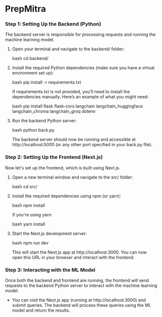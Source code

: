 # PrepMitra

### Step 1: Setting Up the Backend (Python)

The backend server is responsible for processing requests and running the machine learning model.

1. Open your terminal and navigate to the backend/ folder:

    bash
    cd backend/
    

2. Install the required Python dependencies (make sure you have a virtual environment set up):

    bash
    pip install -r requirements.txt
    

    If requirements.txt is not provided, you'll need to install the dependencies manually. Here’s an example of what you might need:

    bash
    pip install flask flask-cors langchain langchain_huggingface langchain_chroma langchain_groq dotenv
    

3. Run the backend Python server:

    bash
    python back.py
    

    The backend server should now be running and accessible at http://localhost:5000 (or any other port specified in your back.py file).

### Step 2: Setting Up the Frontend (Next.js)

Now let's set up the frontend, which is built using Next.js.

1. Open a new terminal window and navigate to the src/ folder:

    bash
    cd src/
    

2. Install the required dependencies using npm (or yarn):

    bash
    npm install
    

    If you're using yarn:

    bash
    yarn install
    

3. Start the Next.js development server:

    bash
    npm run dev
    

    This will start the Next.js app at http://localhost:3000. You can now open this URL in your browser and interact with the frontend.

### Step 3: Interacting with the ML Model

Once both the backend and frontend are running, the frontend will send requests to the backend Python server to interact with the machine learning model.

- You can visit the Next.js app (running at http://localhost:3000) and submit queries. The backend will process these queries using the ML model and return the results.